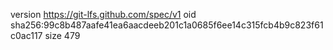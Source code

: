 version https://git-lfs.github.com/spec/v1
oid sha256:99c8b487aafe41ea6aacdeeb201c1a0685f6ee14c315fcb4b9c823f61c0ac117
size 479
